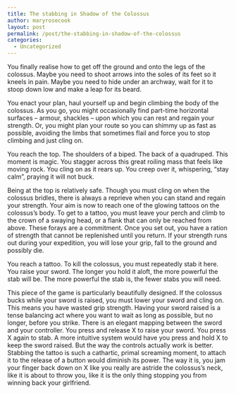 ```yaml
---
title: The stabbing in Shadow of the Colossus
author: maryrosecook
layout: post
permalink: /post/the-stabbing-in-shadow-of-the-colossus
categories:
  - Uncategorized
---
```

You finally realise how to get off the ground and onto the legs of the colossus. Maybe you need to shoot arrows into the soles of its feet so it kneels in pain. Maybe you need to hide under an archway, wait for it to stoop down low and make a leap for its beard.

You enact your plan, haul yourself up and begin climbing the body of the colossus. As you go, you might occasionally find part-time horizontal surfaces &#8211; armour, shackles &#8211; upon which you can rest and regain your strength. Or, you might plan your route so you can shimmy up as fast as possible, avoiding the limbs that sometimes flail and force you to stop climbing and just cling on.

You reach the top. The shoulders of a biped. The back of a quadruped. This moment is magic. You stagger across this great roiling mass that feels like moving rock. You cling on as it rears up. You creep over it, whispering, &#8220;stay calm&#8221;, praying it will not buck.

Being at the top is relatively safe. Though you must cling on when the colossus bridles, there is always a reprieve when you can stand and regain your strength. Your aim is now to reach one of the glowing tattoos on the colossus&#8217;s body. To get to a tattoo, you must leave your perch and climb to the crown of a swaying head, or a flank that can only be reached from above. These forays are a commitment. Once you set out, you have a ration of strength that cannot be replenished until you return. If your strength runs out during your expedition, you will lose your grip, fall to the ground and possibly die.

You reach a tattoo. To kill the colossus, you must repeatedly stab it here. You raise your sword. The longer you hold it aloft, the more powerful the stab will be. The more powerful the stab is, the fewer stabs you will need.

This piece of the game is particularly beautifully designed. If the colossus bucks while your sword is raised, you must lower your sword and cling on. This means you have wasted grip strength. Having your sword raised is a tense balancing act where you want to wait as long as possible, but no longer, before you strike. There is an elegant mapping between the sword and your controller. You press and release X to raise your sword. You press X again to stab. A more intuitive system would have you press and hold X to keep the sword raised. But the way the controls actually work is better. Stabbing the tattoo is such a cathartic, primal screaming moment, to attach it to the release of a button would diminish its power. The way it is, you jam your finger back down on X like you really are astride the colossus&#8217;s neck, like it is about to throw you, like it is the only thing stopping you from winning back your girlfriend.